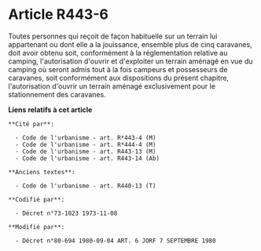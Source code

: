 # Article R443-6

Toutes personnes qui reçoit de façon habituelle sur un terrain lui appartenant ou dont elle a la jouissance, ensemble plus de
cinq caravanes, doit avoir obtenu soit, conformément à la réglementation relative au camping, l'autorisation d'ouvrir et
d'exploiter un terrain aménagé en vue du camping où seront admis tout à la fois campeurs et possesseurs de caravanes, soit
conformément aux dispositions du présent chapitre, l'autorisation d'ouvrir un terrain aménagé exclusivement pour le
stationnement des caravanes.

**Liens relatifs à cet article**

	**Cité par**:

	  - Code de l'urbanisme - art. R*443-4 (M)
	  - Code de l'urbanisme - art. R*444-4 (M)
	  - Code de l'urbanisme - art. R443-13 (M)
	  - Code de l'urbanisme - art. R443-14 (Ab)

	**Anciens textes**:

	  - Code de l'urbanisme - art. R440-13 (T)

	**Codifié par**:

	  - Décret n°73-1023 1973-11-08

	**Modifié par**:

	  - Décret n°80-694 1980-09-04 ART. 6 JORF 7 SEPTEMBRE 1980
